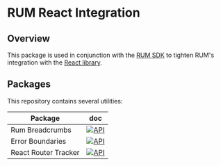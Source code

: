 # RUM React Integration

## Overview

This package is used in conjunction with the [RUM SDK](https://github.com/DataDog/browser-sdk) to tighten RUM's integration with the [React library](https://reactjs.org/).

## Packages

This repository contains several utilities:

| Package              | doc                |
|----------------------|--------------------|
| Rum Breadcrumbs      | [![API][1]][01]    |
| Error Boundaries     | [![API][1]][02]    |
| React Router Tracker | [![API][1]][03]    |

[1]: https://github.githubassets.com/favicons/favicon.png
[01]: https://github.com/DataDog/rum-react-integration/tree/master/src/BreadCrumbs
[02]: https://github.com/DataDog/rum-react-integration/tree/master/src/ErrorBoundaries
[03]: https://github.com/DataDog/rum-react-integration/tree/master/src/Router